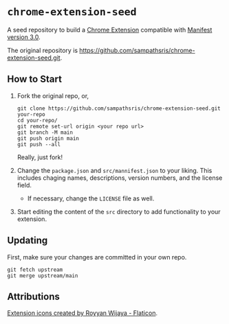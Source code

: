 # `chrome-extension-seed`

A seed repository to build a [Chrome Extension](https://developer.chrome.com/docs/extensions/mv3/) compatible with [Manifest version 3.0](https://developer.chrome.com/docs/extensions/mv3/intro/).

The original repository is https://github.com/sampathsris/chrome-extension-seed.git.


## How to Start

1. Fork the original repo, or,

    ```
    git clone https://github.com/sampathsris/chrome-extension-seed.git your-repo
    cd your-repo/
    git remote set-url origin <your repo url>
    git branch -M main
    git push origin main
    git push --all
    ```

    Really, just fork!

2. Change the `package.json` and `src/mannifest.json` to your liking. This includes chaging names, descriptions, version numbers, and the license field.
    - If necessary, change the `LICENSE` file as well.

3. Start editing the content of the `src` directory to add functionality to your extension.


## Updating

First, make sure your changes are committed in your own repo.

```
git fetch upstream
git merge upstream/main
```


## Attributions

[Extension icons created by Royyan Wijaya - Flaticon](https://www.flaticon.com/free-icons/extension).
